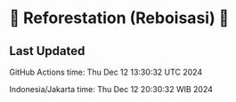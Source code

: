 
# 🌳 Reforestation (Reboisasi) 🌲

## Last Updated

GitHub Actions time: Thu Dec 12 13:30:32 UTC 2024

Indonesia/Jakarta time: Thu Dec 12 20:30:32 WIB 2024
